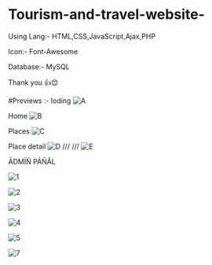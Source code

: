 # Tourism-and-travel-website-
Using 
Lang:- HTML,CSS,JavaScript,Ajax,PHP

Icon:- Font-Awesome

Database:- MySQL


Thank you 👍😊


#Previews :-
loding
![A](https://user-images.githubusercontent.com/104508321/235507968-2921727f-1184-4ce5-9909-028dda62bd34.jpg)


Home
![B](https://user-images.githubusercontent.com/104508321/235508024-7801d3ed-6e3f-494b-a7f6-4206931200da.jpg)

Places 
![C](https://user-images.githubusercontent.com/104508321/235508235-690d6b83-b6b6-46be-b3a9-f642ce18af62.jpg)

Place detail 
![D](https://user-images.githubusercontent.com/104508321/235508343-fc7a0063-6031-45bb-885c-541506b8fb5b.jpg)
///
///
![E](https://user-images.githubusercontent.com/104508321/235508571-ad8f9d7a-db49-469e-9bd0-d5b1a41b58a5.jpg)


ÄDMÏÑ PÁÑÂL  


![1](https://user-images.githubusercontent.com/104508321/235508849-8330e557-fd56-4c42-b5ff-79e0b9592902.jpg)


![2](https://user-images.githubusercontent.com/104508321/235508886-a2c478b2-af85-4756-8415-57f372a52ed4.jpg)


![3](https://user-images.githubusercontent.com/104508321/235508907-288b3a4a-7534-4964-bc5c-3f57aee98026.jpg)


![4](https://user-images.githubusercontent.com/104508321/235508931-4645c185-9930-43c5-8f40-da6f19762d6d.jpg)


![5](https://user-images.githubusercontent.com/104508321/235508955-866b1883-2b62-4a44-b3df-b8302818ab71.jpg)


![7](https://user-images.githubusercontent.com/104508321/235508998-758d998c-fd7c-488e-958f-470714673474.jpg)





